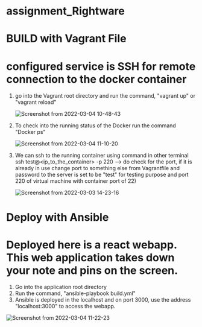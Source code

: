 # assignment_Rightware

# BUILD with Vagrant File
# configured service is SSH for remote connection to the docker container

1. go into the Vagrant root directory and run the command,
        "vagrant up" or "vagrant reload"
        
   ![Screenshot from 2022-03-04 10-48-43](https://user-images.githubusercontent.com/61194564/156735272-8d307bec-f9ce-48ac-9725-fcd0fec9befd.png)
   
2. To check into the running status of the Docker run the command
         "Docker ps"
         
   ![Screenshot from 2022-03-04 11-10-20](https://user-images.githubusercontent.com/61194564/156735435-d0c90700-021e-4799-94b8-47bb58c8f236.png)
 
3. We can ssh to the running container using command in other terminal
         ssh test@<ip_to_the_container> -p 220 --> do check for the port, if it is already in use change port to something else from Vagrantfile and password to the server is set to be "test" for testing purpose and port 220 of virtual machine with container port of 22)
         
   ![Screenshot from 2022-03-03 14-23-16](https://user-images.githubusercontent.com/61194564/156735158-d299dc36-5354-4284-89da-ac073c785069.png)
         

      


# Deploy with Ansible

# Deployed here is a react webapp. This web application takes down your note and pins on the screen.

1. Go into the application root directory
2. Run the command, 
       "ansible-playbook build.yml"
3. Ansible is deployed in the localhost and on port 3000, use the address "localhost:3000" to access the webapp.

![Screenshot from 2022-03-04 11-22-23](https://user-images.githubusercontent.com/61194564/156736007-51fccd5b-dd41-4bdb-8ef5-8d7381e54681.png)


